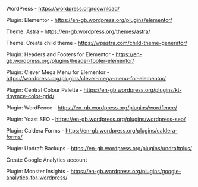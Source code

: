 WordPress - https://wordpress.org/download/

Plugin: Elementor - https://en-gb.wordpress.org/plugins/elementor/

Theme: Astra - https://en-gb.wordpress.org/themes/astra/

Theme: Create child theme - https://wpastra.com/child-theme-generator/

Plugin: Headers and Footers for Elementor - https://en-gb.wordpress.org/plugins/header-footer-elementor/

Plugin: Clever Mega Menu for Elementor - https://wordpress.org/plugins/clever-mega-menu-for-elementor/

Plugin: Central Colour Palette - https://en-gb.wordpress.org/plugins/kt-tinymce-color-grid/

Plugin: WordFence - https://en-gb.wordpress.org/plugins/wordfence/

Plugin: Yoast SEO - https://en-gb.wordpress.org/plugins/wordpress-seo/

Plugin: Caldera Forms - https://en-gb.wordpress.org/plugins/caldera-forms/

Plugin: Updraft Backups - https://en-gb.wordpress.org/plugins/updraftplus/

Create Google Analytics account

Plugin: Monster Insights - https://en-gb.wordpress.org/plugins/google-analytics-for-wordpress/
